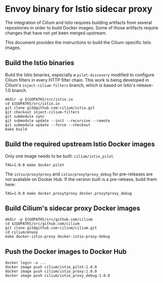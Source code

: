 # Envoy binary for Istio sidecar proxy

The integration of Cilium and Istio requires building artifacts from
several repositories in order to build Docker images.  Some of those
artifacts require changes that have not yet been merged upstream.

This document provides the instructions to build the Cilium-specific
Istio images.

## Build the Istio binaries

Build the Istio binaries, especially a `pilot-discovery` modified to
configure Cilium filters in every HTTP filter chain.  This work is
being developed in Cilium's `inject-cilium-filters` branch, which is
based on Istio's release-1.0 branch.

    mkdir -p ${GOPATH}/src/istio.io
    cd ${GOPATH}/src/istio.io
    git clone git@github.com:cilium/istio.git
    git checkout inject-cilium-filters
    git submodule sync
    git submodule update --init --recursive --remote
    git submodule update --force --checkout
    make build

## Build the required upstream Istio Docker images

Only one image needs to be built: `cilium/istio_pilot`.

    TAG=1.0.0 make docker.pilot

The `istio/proxytproxy` and `istio/proxytproxy_debug` for pre-releases are not
available on Docker Hub. If the version built is a pre-release, build
them here:

    TAG=1.0.0 make docker.proxytproxy docker.proxytproxy_debug

## Build Cilium's sidecar proxy Docker images

    mkdir -p ${GOPATH}/src/github.com/cilium
    cd ${GOPATH}/src/github.com/cilium
    git clone git@github.com:cilium/cilium.git
    cd cilium/envoy
    make docker-istio-proxy docker-istio-proxy-debug

## Push the Docker images to Docker Hub

    docker login -u ...
    docker image push cilium/istio_pilot:1.0.0
    docker image push cilium/istio_proxy:1.0.0
    docker image push cilium/istio_proxy_debug:1.0.0
